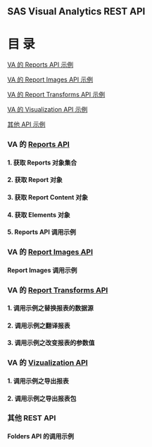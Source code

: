 ## SAS Visual Analytics REST API 

目   录
=======
[VA 的 Reports API 示例](https://github.com/sbjciw/VisualAnalytics/new/master/RESTAPI#va-%E7%9A%84-reports-api)

[VA 的 Report Images API 示例](https://github.com/sbjciw/VisualAnalytics/new/master/RESTAPI#va-%E7%9A%84-report-images-api)

[VA 的 Report Transforms API 示例](https://github.com/sbjciw/VisualAnalytics/new/master/RESTAPI#va-%E7%9A%84-report-transforms-api)

[VA 的 Visualization API 示例](https://github.com/sbjciw/VisualAnalytics/new/master/RESTAPI#va-%E7%9A%84-vizualization-api)

[其他 API 示例](https://github.com/sbjciw/VisualAnalytics/new/master/RESTAPI#%E5%85%B6%E4%BB%96-rest-api)



### VA 的 [Reports API](https://developer.sas.com/apis/rest/Visualization/#reports) 

#### 1. 获取 Reports 对象集合

#### 2. 获取 Report 对象

#### 3. 获取 Report Content 对象

#### 4. 获取 Elements 对象

#### 5. Reports API 调用示例


### VA 的 [Report Images API](https://developer.sas.com/apis/rest/Visualization/#report-images) 

#### Report Images 调用示例


### VA 的 [Report Transforms API](https://developer.sas.com/apis/rest/Visualization/#report-transforms) 

#### 1. 调用示例之替换报表的数据源

#### 2. 调用示例之翻译报表

#### 3. 调用示例之改变报表的参数值


### VA 的 [Vizualization API](https://developer.sas.com/apis/rest/Visualization/#visual-analytics) 

#### 1. 调用示例之导出报表


#### 2. 调用示例之导出报表包


### 其他 REST API

#### Folders API 的调用示例




